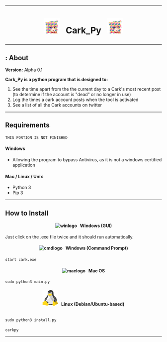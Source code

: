 --------------------------------------------

# <p align="center"> <img src="https://raw.githubusercontent.com/Lin8x/cark_py/master/images/python_cark.png" alt="carklogo" width="50" height="50"> &nbsp; Cark_Py &nbsp; <img src="https://raw.githubusercontent.com/Lin8x/cark_py/master/images/python_cark.png" alt="carklogo" width="50" height="50">

--------------------------------------------

## : About

**Version:** Alpha 0.1

**Cark_Py is a python program that is designed to:**
1. See the time apart from the the current day to a Cark's most recent post (to determine if the account is "dead" or no longer in use)
2. Log the times a cark account posts when the tool is activated
3. See a list of all the Cark accounts on twitter

--------------------------------------------

## Requirements
``` THIS PORTION IS NOT FINISHED ```

#### Windows
- Allowing the program to bypass Antivirus, as it is not a windows certified application

#### Mac / Linux / Unix
- Python 3
- Pip 3

--------------------------------------------

## How to Install

#### <p align="center"> <img src="https://raw.githubusercontent.com/Lin8x/cark_py/master/images/win.png" alt="winlogo" width="50" height="50"> &nbsp; Windows (GUI)

Just click on the .exe file twice and it should run automatically.

#### <p align="center"> <img src="https://raw.githubusercontent.com/Lin8x/cark_py/master/images/cmdline.png" alt="cmdlogo" width="50" height="50"> &nbsp; Windows (Command Prompt)

```start cark.exe```

#### <p align="center"> <img src="https://raw.githubusercontent.com/Lin8x/cark_py/master/images/apple.png" alt="maclogo" width="50" height="50"> &nbsp; Mac OS

```cd PATH/TO/DIRECTORY/OF/PROJECT
sudo python3 main.py
```

#### <p align="center"> <img src="https://raw.githubusercontent.com/Lin8x/cark_py/master/images/linux.png" alt="linuxlogo" width="50" height="50"> &nbsp; Linux (Debian/Ubuntu-based)

```cd PATH/TO/DIRECTORY/OF/PROJECT 

sudo python3 install.py

carkpy
```

--------------------------------------------
